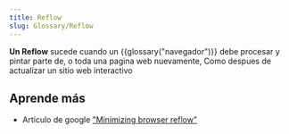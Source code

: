 ```yaml
---
title: Reflow
slug: Glossary/Reflow
---
```


**Un Reflow** sucede cuando un {{glossary("navegador")}} debe procesar y pintar parte de, o toda una pagina web nuevamente, Como despues de actualizar un sitio web interactivo

## Aprende más

- Artículo de google ["Minimizing browser reflow"](https://developers.google.com/speed/articles/reflow)
